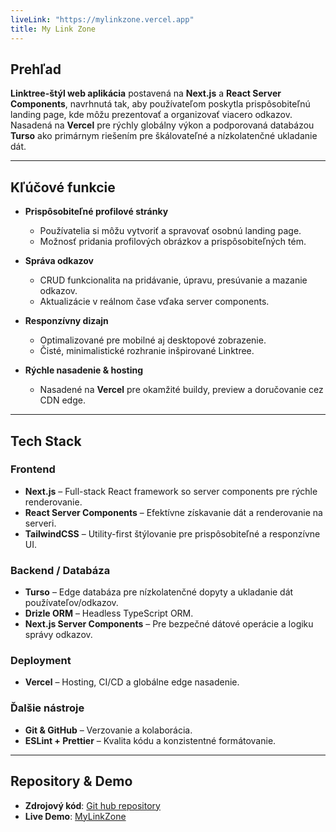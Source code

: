 ```yaml
---
liveLink: "https://mylinkzone.vercel.app"
title: My Link Zone
---
```


## Prehľad

**Linktree-štýl web aplikácia** postavená na **Next.js** a **React Server Components**, navrhnutá tak, aby používateľom poskytla prispôsobiteľnú landing page, kde môžu prezentovať a organizovať viacero odkazov. Nasadená na **Vercel** pre rýchly globálny výkon a podporovaná databázou **Turso** ako primárnym riešením pre škálovateľné a nízkolatenčné ukladanie dát.

---

## Kľúčové funkcie

- **Prispôsobiteľné profilové stránky**
  - Používatelia si môžu vytvoriť a spravovať osobnú landing page.
  - Možnosť pridania profilových obrázkov a prispôsobiteľných tém.

- **Správa odkazov**
  - CRUD funkcionalita na pridávanie, úpravu, presúvanie a mazanie odkazov.
  - Aktualizácie v reálnom čase vďaka server components.

- **Responzívny dizajn**
  - Optimalizované pre mobilné aj desktopové zobrazenie.
  - Čisté, minimalistické rozhranie inšpirované Linktree.

- **Rýchle nasadenie & hosting**
  - Nasadené na **Vercel** pre okamžité buildy, preview a doručovanie cez CDN edge.

---

## Tech Stack

### Frontend

- **Next.js** – Full-stack React framework so server components pre rýchle renderovanie.
- **React Server Components** – Efektívne získavanie dát a renderovanie na serveri.
- **TailwindCSS** – Utility-first štýlovanie pre prispôsobiteľné a responzívne UI.

### Backend / Databáza

- **Turso** – Edge databáza pre nízkolatenčné dopyty a ukladanie dát používateľov/odkazov.
- **Drizle ORM** – Headless TypeScript ORM.
- **Next.js Server Components** – Pre bezpečné dátové operácie a logiku správy odkazov.

### Deployment

- **Vercel** – Hosting, CI/CD a globálne edge nasadenie.

### Ďalšie nástroje

- **Git & GitHub** – Verzovanie a kolaborácia.
- **ESLint + Prettier** – Kvalita kódu a konzistentné formátovanie.

---

## Repository & Demo

- **Zdrojový kód**: [Git hub repository](https://github.com/impeterk/nextlinkzone)
- **Live Demo**: [MyLinkZone](https://mylinkzone.vercel.app)
